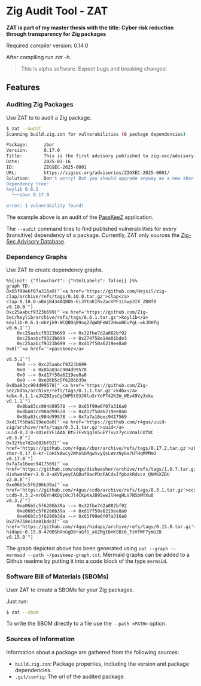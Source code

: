 # Zig Audit Tool - ZAT

**ZAT is part of my master thesis with the title: Cyber risk reduction through transparency for Zig packages**

Required compiler version: 0.14.0

After compiling run _zat -h_.

> This is alpha software. Expect bugs and breaking changes!

## Features

### Auditing Zig Packages

Use ZAT to to audit a Zig package.

```bash
$ zat --audit
Scanning build.zig.zon for vulnerabilities (8 package dependencies)

Package:      zbor
Version:      0.17.0
Title:        This is the first advisory published to zig-sec/advisory-db.
Date:         2025-03-16
ID:           ZIGSEC-2025-0001
URL:          https://zigsec.org/advisories/ZIGSEC-2025-0001/
Solution:     Don't worry! But you should upgrade anyway as a new zbor release is available.
Dependency tree:
keylib 0.6.1
  └──zbor 0.17.0

error: 1 vulnerability found!
```

The example above is an audit of the [PassKeeZ](https://github.com/Zig-Sec/PassKeeZ) application.

The `--audit` command tries to find published vulnerabilities for every (transitive) dependency of a package.
Currently, ZAT only sources the [Zig-Sec Advisory Database](https://zigsec.org/). 

### Dependency Graphs

Use ZAT to create dependency graphs.

```mermaid
%%{init: {"flowchart": {"htmlLabels": false}} }%%
graph TD;
0x65f99e6f07a316a0["`<a href='https://github.com/Hejsil/zig-clap/archive/refs/tags/0.10.0.tar.gz'>clap</a>
clap-0.10.0-oBajB434AQBDh-Ei3YtoKIRxZacVPF1iSwp3IX_ZB8f0
v0.10.0`"]
0xc25aabcf9323b699["`<a href='https://github.com/Zig-Sec/keylib/archive/refs/tags/0.6.1.tar.gz'>keylib</a>
keylib-0.6.1-mbYjk9-WCQBOqB9oq2ZqWQFeWI2HwuBEuPgL-wkJDHTg
v0.6.1`"]
    0xc25aabcf9323b699 --> 0x32fbe7d2a082bf92
    0xc25aabcf9323b699 --> 0x274758e14a01bde3
    0xc25aabcf9323b699 --> 0xd17f50a6219ee8a0
0x0["`<a href=''>passkeez</a>

v0.5.1`"]
    0x0 --> 0xc25aabcf9323b699
    0x0 --> 0x8ba83cc904d99578
    0x0 --> 0xd17f50a6219ee8a0
    0x0 --> 0xe06b5c5f6286b39a
0x8ba83cc904d99578["`<a href='https://github.com/Zig-Sec/kdbx/archive/refs/tags/0.1.1.tar.gz'>kdbx</a>
kdbx-0.1.1-eJXZBIysCgCWP6t03J0luSrYdP742K2W_WEv49Vy3xku
v0.1.1`"]
    0x8ba83cc904d99578 --> 0x65f99e6f07a316a0
    0x8ba83cc904d99578 --> 0xd17f50a6219ee8a0
    0x8ba83cc904d99578 --> 0x7a7a16eec9417569
0xd17f50a6219ee8a0["`<a href='https://github.com/r4gus/uuid-zig/archive/refs/tags/0.3.1.tar.gz'>uuid</a>
uuid-0.3.0-oOieIYF1AAA_BtE7FvVqqTn5uEYTvvz7ycuVnalCOf8C
v0.3.0`"]
0x32fbe7d2a082bf92["`<a href='https://github.com/r4gus/zbor/archive/refs/tags/0.17.2.tar.gz'>zbor</a>
zbor-0.17.0-kr-CoHIkAwCy2WhoS6MgwSvyQsLWzzNy6a7UTHqMPMmO
v0.17.0`"]
0x7a7a16eec9417569["`<a href='https://github.com/edqx/dishwasher/archive/refs/tags/1.0.7.tar.gz'>dishwasher</a>
dishwasher-2.0.0-aXVByeyCAQBuf9acPDoFACdxIfpbzkRdvcz_QNM6XZDU
v2.0.0`"]
0xe06b5c5f6286b39a["`<a href='https://github.com/r4gus/ccdb/archive/refs/tags/0.3.1.tar.gz'>ccdb</a>
ccdb-0.3.2-mrOGYn4KDgC0cJl4CKpKaJB95wwIlHegHLV7NSbMYXu0
v0.3.2`"]
    0xe06b5c5f6286b39a --> 0x32fbe7d2a082bf92
    0xe06b5c5f6286b39a --> 0xd17f50a6219ee8a0
    0xe06b5c5f6286b39a --> 0x65f99e6f07a316a0
0x274758e14a01bde3["`<a href='https://github.com/r4gus/hidapi/archive/refs/tags/0.15.0.tar.gz'>hidapi</a>
hidapi-0.15.0-470BShXnGgD8ruGfG_aXZMgI6nKSBi6_TsVfWF7ymGZ8
v0.15.0`"]
```

The graph depicted above has been generated using `zat --graph --mermaid --path ~/passkeez-graph.txt`. Mermaid graphs can be added to a Github readme by putting it into a code block of the type `mermaid`.

### Software Bill of Materials (SBOMs)

User ZAT to create a SBOMs for your Zig packages.

Just run:
```bash
$ zat --sbom
```

To write the SBOM directly to a file use the `--path <PATH>` option.

### Sources of Information

Information about a package are gathered from the following sources:

- `build.zig.zon`: Package properties, including the version and package dependencies.
- `.git/config`: The url of the audited package.

